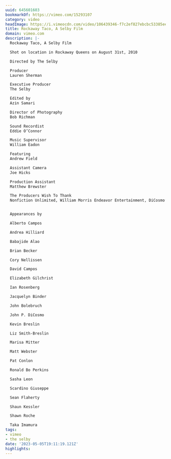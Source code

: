 ```yaml
---
uuid: 645601603
bookmarkOf: https://vimeo.com/15293107
category: video
headImage: https://i.vimeocdn.com/video/106439346-f7c2ef827ebcbc53385eef68579373ce28a9d69ea9dd00d3ccc22e0daf82840b-d_295x166
title: Rockaway Taco, A Selby Film
domain: vimeo.com
description: |-
  Rockaway Taco, A Selby Film

  Shot on location in Rockaway Queens on August 31st, 2010

  Directed by The Selby

  Producer
  Lauren Sherman

  Executive Producer
  The Selby

  Edited by
  Azin Samari

  Director of Photography
  Bob Richman

  Sound Recordist
  Eddie O’Connor

  Music Supervisor
  William Eadon

  Featuring
  Andrew Field

  Assistant Camera
  Joe Hicks

  Production Assistant
  Matthew Brewster

  The Producers Wish To Thank
  Nonfiction Unlimited, William Morris Endeavor Entertainment, DiCosmo’s, Jack’s Coffee, Rockaway Taco, The Rock Co-op, Veggie Island, Edgewise Media, Video Equipment Rentals, and The Selbys and The Shermans for their support in making this film.


  Appearances by

  Alberto Campos

  Andrea Hilliard

  Babajide Alao

  Brian Becker

  Cory Nellissen

  David Campos

  Elizabeth Gilchrist

  Ian Rosenberg

  Jacquelyn Binder

  John Bolebruch

  John P. DiCosmo

  Kevin Breslin

  Liz Smith-Breslin

  Marisa Mitter

  Matt Webster

  Pat Conlon

  Ronald Bo Perkins

  Sasha Leon

  Scardino Giuseppe

  Sean Flaherty

  Shaun Kessler

  Shawn Roche

  Taka Imamura
tags:
- vimeo
- the selby
date: '2023-05-05T19:11:19.121Z'
highlights:
---
```



